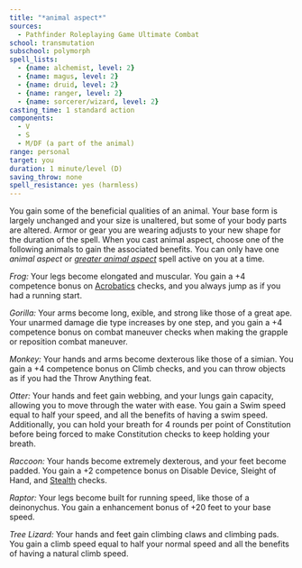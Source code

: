 ```yaml
---
title: "*animal aspect*"
sources:
  - Pathfinder Roleplaying Game Ultimate Combat
school: transmutation
subschool: polymorph
spell_lists:
  - {name: alchemist, level: 2}
  - {name: magus, level: 2}
  - {name: druid, level: 2}
  - {name: ranger, level: 2}
  - {name: sorcerer/wizard, level: 2}
casting_time: 1 standard action
components:
  - V
  - S
  - M/DF (a part of the animal)
range: personal
target: you
duration: 1 minute/level (D)
saving_throw: none
spell_resistance: yes (harmless)
---
```


You gain some of the beneficial qualities of an animal. Your base form is largely unchanged and your size is unaltered, but some of your body parts are altered. Armor or gear you are wearing adjusts to your new shape for the duration of the spell. When you cast animal aspect, choose one of the following animals to gain the associated benefits. You can only have one *animal aspect* or [*greater animal aspect*](/spells/greater-animal-aspect/) spell active on you at a time.

*Frog:* Your legs become elongated and muscular. You gain a +4 competence bonus on [Acrobatics](/skills/acrobatics/) checks, and you always jump as if you had a running start.

*Gorilla:* Your arms become long,  exible, and strong like those of a great ape. Your unarmed damage die type increases by one step, and you gain a +4 competence bonus on combat maneuver checks when making the grapple or reposition combat maneuver.

*Monkey:* Your hands and arms become dexterous like those of a simian. You gain a +4 competence bonus on Climb checks, and you can throw objects as if you had the Throw Anything feat.

*Otter:* Your hands and feet gain webbing, and your lungs gain capacity, allowing you to move through the water with ease. You gain a Swim speed equal to half your speed, and all the benefits of having a swim speed. Additionally, you can hold your breath for 4 rounds per point of Constitution before being forced to make Constitution checks to keep holding your breath.

*Raccoon:* Your hands become extremely dexterous, and your feet become padded. You gain a +2 competence bonus on Disable Device, Sleight of Hand, and [Stealth](/skills/stealth/) checks.

*Raptor:* Your legs become built for running speed, like those of a deinonychus. You gain a enhancement bonus of +20 feet to your base speed.

*Tree Lizard:* Your hands and feet gain climbing claws and climbing pads. You gain a climb speed equal to half your normal speed and all the benefits of having a natural climb speed.

